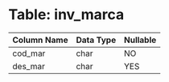 # Table: inv_marca

| Column Name | Data Type | Nullable |
|-------------|-----------|----------|
| cod_mar | char | NO |
| des_mar | char | YES |
